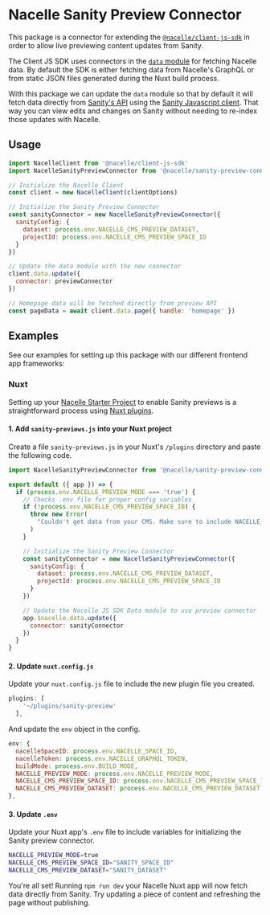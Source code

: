 # Nacelle Sanity Preview Connector

This package is a connector for extending the [`@nacelle/client-js-sdk`](https://www.npmjs.com/package/@nacelle/client-js-sdk) in order to allow live previewing content updates from Sanity.

The Client JS SDK uses connectors in the [`data` module](https://docs.getnacelle.com/api-reference/client-js-sdk.html#data-module) for fetching Nacelle data. By default the SDK is either fetching data from Nacelle's GraphQL or from static JSON files generated during the Nuxt build process.

With this package we can update the `data` module so that by default it will fetch data directly from [Sanity's API](https://www.sanity.io/docs/api-cdn) using the [Sanity Javascript client](https://www.sanity.io/docs/js-client). That way you can view edits and changes on Sanity without needing to re-index those updates with Nacelle.

## Usage

```js
import NacelleClient from '@nacelle/client-js-sdk'
import NacelleSanityPreviewConnector from '@nacelle/sanity-preview-connector'

// Initialize the Nacelle Client
const client = new NacelleClient(clientOptions)

// Initialize the Sanity Preview Connector
const sanityConnector = new NacelleSanityPreviewConnector({
  sanityConfig: {
    dataset: process.env.NACELLE_CMS_PREVIEW_DATASET,
    projectId: process.env.NACELLE_CMS_PREVIEW_SPACE_ID
  }
})

// Update the data module with the new connector
client.data.update({
  connector: previewConnector
})

// Homepage data will be fetched directly from preview API
const pageData = await client.data.page({ handle: 'homepage' })
```

## Examples

See our examples for setting up this package with our different frontend app frameworks:

### Nuxt

Setting up your [Nacelle Starter Project](https://docs.getnacelle.com/nuxt/intro-nuxt.html) to enable Sanity previews is a straightforward process using [Nuxt plugins](https://nuxtjs.org/guide/plugins).

#### 1. Add `sanity-previews.js` into your Nuxt project

Create a file `sanity-previews.js` in your Nuxt's `/plugins` directory and paste the following code.

```js
import NacelleSanityPreviewConnector from '@nacelle/sanity-preview-connector'

export default ({ app }) => {
  if (process.env.NACELLE_PREVIEW_MODE === 'true') {
    // Checks .env file for proper config variables
    if (!process.env.NACELLE_CMS_PREVIEW_SPACE_ID) {
      throw new Error(
        "Couldn't get data from your CMS. Make sure to include NACELLE_CMS_PREVIEW_SPACE_ID in your .env file"
      )
    }

    // Initialize the Sanity Preview Connector
    const sanityConnector = new NacelleSanityPreviewConnector({
      sanityConfig: {
        dataset: process.env.NACELLE_CMS_PREVIEW_DATASET,
        projectId: process.env.NACELLE_CMS_PREVIEW_SPACE_ID
      }
    })

    // Update the Nacelle JS SDK Data module to use preview connector
    app.$nacelle.data.update({
      connector: sanityConnector
    })
  }
}
```

#### 2. Update `nuxt.config.js`

Update your `nuxt.config.js` file to include the new plugin file you created.

```js
plugins: [
    '~/plugins/sanity-preview'
  ],
```

And update the `env` object in the config.

```js
env: {
  nacelleSpaceID: process.env.NACELLE_SPACE_ID,
  nacelleToken: process.env.NACELLE_GRAPHQL_TOKEN,
  buildMode: process.env.BUILD_MODE,
  NACELLE_PREVIEW_MODE: process.env.NACELLE_PREVIEW_MODE,
  NACELLE_CMS_PREVIEW_SPACE_ID: process.env.NACELLE_CMS_PREVIEW_SPACE_ID,
  NACELLE_CMS_PREVIEW_DATASET: process.env.NACELLE_CMS_PREVIEW_DATASET
},
```

#### 3. Update `.env`

Update your Nuxt app's `.env` file to include variables for initializing the Sanity preview connector.

```bash
NACELLE_PREVIEW_MODE=true
NACELLE_CMS_PREVIEW_SPACE_ID="SANITY_SPACE_ID"
NACELLE_CMS_PREVIEW_DATASET="SANITY_DATASET"
```

You're all set! Running `npm run dev` your Nacelle Nuxt app will now fetch data directly from Sanity. Try updating a piece of content and refreshing the page without publishing.

